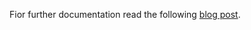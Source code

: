 Fior further documentation read the following [blog post](http://blog.sequenceiq.com/blog/2014/03/11/data-cleaning-with-mapreduce-and-morphlines/).
